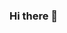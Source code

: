 ### Hi there 👋

<!--
**BrendaMichellle/BrendaMichellle** is a ✨ _special_ ✨ repository because its `README.md` (this file) appears on your GitHub profile.

<img src"https://github.com/BrendaMichellle/BrendaMichellle/blob/main/githubGif.gif" width= "250">

## Brenda Michelle 
Front end developer currently self-learning Full stack development. I enjoy learning and creating content around tech and lifestyle. 

## Skills 
* HTML 
* CSS 
* Javascript 
* Wordpress 
* Bootstrap 


Here are some ideas to get you started:

- 🔭 I’m currently working on becoming a Full Stack Developer 
- 🌱 I’m currently learning ReactJS and always learning Javascript 
- 👯 I’m looking to collaborate on web development projects 
- 💬 Ask me about front end development  
- 😄 Pronouns: she/her 
- ⚡ Fun fact: I like to read, travel and I am the worst cook. 
-->
